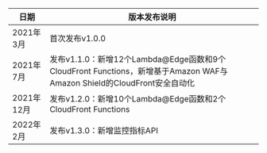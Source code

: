 | 日期       | 版本发布说明 |
|----------|--------|
| 2021年3月 | 首次发布v1.0.0   |
| 2021年7月 | 发布v1.1.0：新增12个Lambda@Edge函数和9个CloudFront Functions，新增基于Amazon WAF与Amazon Shield的CloudFront安全自动化   |
| 2021年12月 | 发布v1.2.0：新增10个Lambda@Edge函数和2个CloudFront Functions|
| 2022年2月 | 发布v1.3.0：新增监控指标API |